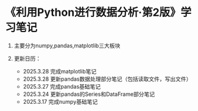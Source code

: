 # 《利用Python进行数据分析·第2版》学习笔记
1. 主要分为numpy,pandas,matplotlib三大板块
2. 更新日历：
   
   * 2025.3.28 完成matplotlib笔记
   * 2025.3.28 更新pandas数据处理部分笔记（包括读取文件，写出文件）
   * 2025.3.27 完成pandas基础笔记
   * 2025.3.24 更新pandas的Series和DataFrame部分笔记
   * 2025.3.17 完成numpy基础笔记
